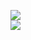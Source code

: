 [![](https://img.shields.io/badge/Made%20With-Github%20Spray-lightgrey.svg?style=for-the-badge&logo=github)](https://github.com/Annihil/github-spray#14653)  
[![](https://i.imgur.com/2DrTn0Z.gif)](https://github.com/Annihil/github-spray)